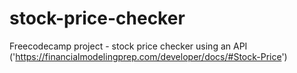 # stock-price-checker
Freecodecamp project - stock price checker using an API ('https://financialmodelingprep.com/developer/docs/#Stock-Price')
